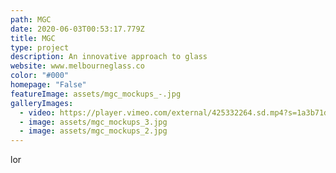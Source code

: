 ```yaml
---
path: MGC
date: 2020-06-03T00:53:17.779Z
title: MGC
type: project
description: An innovative approach to glass
website: www.melbourneglass.co
color: "#000"
homepage: "False"
featureImage: assets/mgc_mockups_-.jpg
galleryImages:
  - video: https://player.vimeo.com/external/425332264.sd.mp4?s=1a3b71d96a899b9697f66c75f58a4d4beddce62c&profile_id=164
  - image: assets/mgc_mockups_3.jpg
  - image: assets/mgc_mockups_2.jpg
---
```

lor